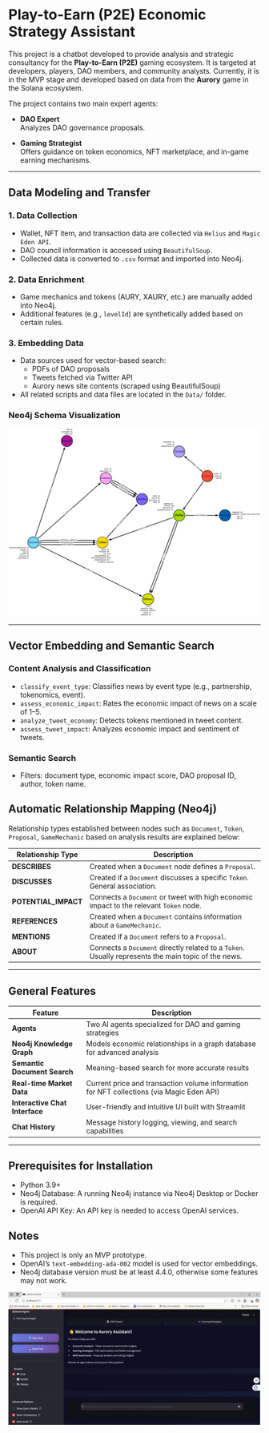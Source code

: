 # Play-to-Earn (P2E) Economic Strategy Assistant

This project is a chatbot developed to provide analysis and strategic consultancy for the **Play-to-Earn (P2E)** gaming ecosystem. It is targeted at developers, players, DAO members, and community analysts. Currently, it is in the MVP stage and developed based on data from the **Aurory** game in the Solana ecosystem.

The project contains two main expert agents:

- **DAO Expert**  
  Analyzes DAO governance proposals.

- **Gaming Strategist**  
  Offers guidance on token economics, NFT marketplace, and in-game earning mechanisms.

---

## Data Modeling and Transfer

### 1. Data Collection
- Wallet, NFT item, and transaction data are collected via `Helius` and `Magic Eden API`.
- DAO council information is accessed using `BeautifulSoup`.
- Collected data is converted to `.csv` format and imported into Neo4j.

### 2. Data Enrichment
- Game mechanics and tokens (AURY, XAURY, etc.) are manually added into Neo4j.
- Additional features (e.g., `levelId`) are synthetically added based on certain rules.

### 3. Embedding Data
- Data sources used for vector-based search:
  - PDFs of DAO proposals
  - Tweets fetched via Twitter API
  - Aurory news site contents (scraped using BeautifulSoup)
- All related scripts and data files are located in the `Data/` folder.

### Neo4j Schema Visualization

[![Neo4j Schema](neo4j_shema.png)](https://github.com/jaguuai/FinalCase/blob/main/neo4j_shema.png)

---

## Vector Embedding and Semantic Search

### Content Analysis and Classification
- `classify_event_type`: Classifies news by event type (e.g., partnership, tokenomics, event).
- `assess_economic_impact`: Rates the economic impact of news on a scale of 1–5.
- `analyze_tweet_economy`: Detects tokens mentioned in tweet content.
- `assess_tweet_impact`: Analyzes economic impact and sentiment of tweets.

### Semantic Search
- Filters: document type, economic impact score, DAO proposal ID, author, token name.

## Automatic Relationship Mapping (Neo4j)

Relationship types established between nodes such as `Document`, `Token`, `Proposal`, `GameMechanic` based on analysis results are explained below:

| Relationship Type       | Description |
|------------------------|-------------|
| **DESCRIBES**          | Created when a `Document` node defines a `Proposal`. |
| **DISCUSSES**          | Created if a `Document` discusses a specific `Token`. General association. |
| **POTENTIAL_IMPACT**   | Connects a `Document` or tweet with high economic impact to the relevant `Token` node. |
| **REFERENCES**         | Created when a `Document` contains information about a `GameMechanic`. |
| **MENTIONS**           | Created if a `Document` refers to a `Proposal`. |
| **ABOUT**              | Connects a `Document` directly related to a `Token`. Usually represents the main topic of the news. |

---

## General Features

| Feature                     | Description |
|-----------------------------|-------------|
| **Agents**                  | Two AI agents specialized for DAO and gaming strategies |
| **Neo4j Knowledge Graph**    | Models economic relationships in a graph database for advanced analysis |
| **Semantic Document Search**| Meaning-based search for more accurate results |
| **Real-time Market Data**    | Current price and transaction volume information for NFT collections (via Magic Eden API) |
| **Interactive Chat Interface**| User-friendly and intuitive UI built with Streamlit |
| **Chat History**             | Message history logging, viewing, and search capabilities |

---
## Prerequisites for Installation
- Python 3.9+
- Neo4j Database: A running Neo4j instance via Neo4j Desktop or Docker is required.
- OpenAI API Key: An API key is needed to access OpenAI services.

## Notes
- This project is only an MVP prototype.
- OpenAI’s `text-embedding-ada-002` model is used for vector embeddings.
- Neo4j database version must be at least 4.4.0, otherwise some features may not work.

[![Neo4j Schema](main_page.png)](https://github.com/jaguuai/FinalCase/blob/main/main_page.png)

